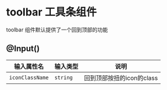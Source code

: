 # toolbar 工具条组件

toolbar 组件默认提供了一个回到顶部的功能

## @Input()

| 输入属性名 | 输入类型  | 说明    |
| --        | --        | --        |
| `iconClassName`      | `string`   | 回到顶部按扭的icon的class |